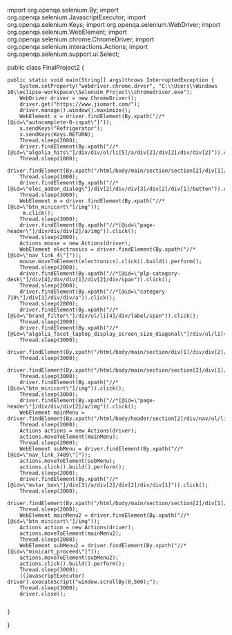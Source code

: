 import org.openqa.selenium.By;
import org.openqa.selenium.JavascriptExecutor;
import org.openqa.selenium.Keys;
import org.openqa.selenium.WebDriver;
import org.openqa.selenium.WebElement;
import org.openqa.selenium.chrome.ChromeDriver;
import org.openqa.selenium.interactions.Actions;
import org.openqa.selenium.support.ui.Select;

public class FinalProject2 {

	public static void main(String[] args)throws InterruptedException {
		System.setProperty("webdriver.chrome.drver", "C:\\Users\\Windows 10\\eclipse-workspace\\Selenuim_Project\\chromedriver.exe");
		WebDriver driver = new ChromeDriver();
		driver.get("https://www.jiomart.com/");
		driver.manage().window().maximize();
		WebElement x = driver.findElement(By.xpath("//*[@id=\"autocomplete-0-input\"]"));
		x.sendKeys("Refrigerator");
		x.sendKeys(Keys.RETURN);
		Thread.sleep(2000);
		driver.findElement(By.xpath("//*[@id=\"algolia_hits\"]/div/div/ol/li[5]/a/div[2]/div[2]/div/div[2]")).click();
		Thread.sleep(1000);
		driver.findElement(By.xpath("/html/body/main/section/section[2]/div[1]/div/div[1]/div/div[3]/div[2]/button")).click();
		Thread.sleep(1000);
		driver.findElement(By.xpath("//*[@id=\"elec_addon_dialog\"]/div[2]/div/div[3]/div[2]/div[1]/button")).click();
		Thread.sleep(3000);
		WebElement m = driver.findElement(By.xpath("//*[@id=\"btn_minicart\"]/img"));
	     m.click();
	    Thread.sleep(3000);
	    driver.findElement(By.xpath("//*[@id=\"page-header\"]/div/div/div[2]/a/img")).click();
	    Thread.sleep(2000);
	    Actions mouse = new Actions(driver);
	    WebElement electronics = driver.findElement(By.xpath("//*[@id=\"nav_link_4\"]"));
	    mouse.moveToElement(electronics).click().build().perform();
	    Thread.sleep(2000);
	    driver.findElement(By.xpath("//*[@id=\"plp-category-desk\"]/div[4]/div/div[1]/div[2]/div/span")).click();
	    Thread.sleep(2000);
	    driver.findElement(By.xpath("//*[@id=\"category-719\"]/div[1]/div/div/a")).click();
	    Thread.sleep(2000);
	    driver.findElement(By.xpath("//*[@id=\"brand_filter\"]/div/ul/li[4]/div/label/span")).click();
	    Thread.sleep(2000);
	    driver.findElement(By.xpath("//*[@id=\"algolia_facet_laptop_display_screen_size_diagonal\"]/div/ul/li[4]/div/label/span")).click();
	    Thread.sleep(3000);
	    driver.findElement(By.xpath("/html/body/main/section/div[1]/div/div[2]/div[2]/div/div/div/ol/li/a/div[2]/div[1]/div/div[1]/img")).click();
	    Thread.sleep(3000);
	    driver.findElement(By.xpath("/html/body/main/section/section[2]/div[1]/div/div[1]/div/div[3]/div[2]/button")).click();
	    Thread.sleep(3000);
	    driver.findElement(By.xpath("//*[@id=\"btn_minicart\"]/img")).click();
	    Thread.sleep(3000);
	    driver.findElement(By.xpath("//*[@id=\"page-header\"]/div/div/div[2]/a/img")).click();
	    WebElement mainMenu = driver.findElement(By.xpath("/html/body/header/section[2]/div/nav/ul/li[3]/a"));
	    Thread.sleep(2000);
	    Actions actions = new Actions(driver);
	    actions.moveToElement(mainMenu);
	    Thread.sleep(2000);
	    WebElement subMenu = driver.findElement(By.xpath("//*[@id=\"nav_link_7489\"]"));
	    actions.moveToElement(subMenu);
	    actions.click().build().perform();
	    Thread.sleep(2000);
	    driver.findElement(By.xpath("//*[@id=\"mstar_box\"]/div[3]/a/div[2]/div[2]/div/div[1]")).click();
	    Thread.sleep(2000);
	    driver.findElement(By.xpath("/html/body/main/section/section[2]/div[1]/div/div[1]/div/div[3]/div/button")).click();
	    Thread.sleep(2000);
		WebElement mainMenu2 = driver.findElement(By.xpath("//*[@id=\"btn_minicart\"]/img"));
        Actions action = new Actions(driver);
        actions.moveToElement(mainMenu2);
        Thread.sleep(2000);
        WebElement subMenu2 = driver.findElement(By.xpath("//*[@id=\"minicart_proceed\"]"));
        actions.moveToElement(subMenu2);
        actions.click().build().perform();
        Thread.sleep(3000);
        ((JavascriptExecutor) driver).executeScript("window.scrollBy(0,500);");
        Thread.sleep(3000);
        driver.close();
	    
	    
	}
}
